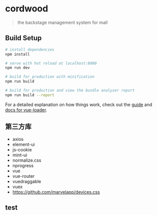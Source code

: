 # cordwood

> the backstage management system for mall
>

## Build Setup

``` bash
# install dependencies
npm install

# serve with hot reload at localhost:8080
npm run dev

# build for production with minification
npm run build

# build for production and view the bundle analyzer report
npm run build --report
```

For a detailed explanation on how things work, check out the [guide](http://vuejs-templates.github.io/webpack/) and [docs for vue-loader](http://vuejs.github.io/vue-loader).


## 第三方库

- axios
- element-ui
- js-cookie
- mint-ui
- normalize.css
- nprogress
- vue
- vue-router
- vuedraggable
- vuex
- https://github.com/marvelapp/devices.css

## test